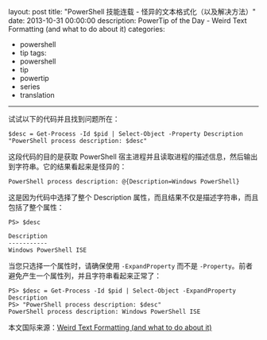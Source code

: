 ﻿layout: post
title: "PowerShell 技能连载 - 怪异的文本格式化（以及解决方法）"
date: 2013-10-31 00:00:00
description: PowerTip of the Day - Weird Text Formatting (and what to do about it)
categories:
- powershell
- tip
tags:
- powershell
- tip
- powertip
- series
- translation
---
试试以下的代码并且找到问题所在：

	$desc = Get-Process -Id $pid | Select-Object -Property Description
	"PowerShell process description: $desc" 

这段代码的目的是获取 PowerShell 宿主进程并且读取进程的描述信息，然后输出到字符串。它的结果看起来是怪异的：

	PowerShell process description: @{Description=Windows PowerShell}

这是因为代码中选择了整个 Description 属性，而且结果不仅是描述字符串，而且包括了整个属性：

	PS> $desc
	
	Description
	-----------
	Windows PowerShell ISE

当您只选择一个属性时，请确保使用 `-ExpandProperty` 而不是 `-Property`。前者避免产生一个属性列，并且字符串看起来正常了：

	PS> $desc = Get-Process -Id $pid | Select-Object -ExpandProperty Description
	PS> "PowerShell process description: $desc"
	PowerShell process description: Windows PowerShell ISE
 
<!--more-->
本文国际来源：[Weird Text Formatting (and what to do about it)](http://community.idera.com/powershell/powertips/b/tips/posts/weird-text-formatting-and-what-to-do-about-it)

